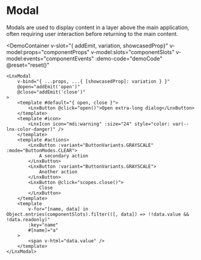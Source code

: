 <script setup lang="ts">
import { LnxModal } from '.';
import { useComponent } from './docs.js';
import { LnxButton, LnxIcon, ButtonVariants, ButtonModes } from '..';

const {
    componentProps,
    props,
    componentOptions,
    componentSlots,
    componentEvents,
    componentCSSVars,
    configurableOptions,
    demoCode,
    reset,
} = useComponent();
</script>

# Modal

Modals are used to display content in a layer above the main application, often requiring user interaction before returning to the main content.

<DemoContainer 
    v-slot="{ addEmit, variation, showcasedProp}"
    v-model:props="componentProps"
    v-model:slots="componentSlots"
    v-model:events="componentEvents"
    :demo-code="demoCode"
    @reset="reset()"
>
    <LnxModal
        v-bind="{ ...props, ...{ [showcasedProp]: variation } }"
        @open="addEmit('open')"
        @close="addEmit('close')"
    >
        <template #default="{ open, close }">
            <LnxButton @click="open()">Open extra-long dialog</LnxButton>
        </template>
        <template #icon>
            <LnxIcon icon="mdi:warning" :size="24" style="color: var(--lnx-color-danger)" />
        </template>
        <template #actions>
            <LnxButton :variant="ButtonVariants.GRAYSCALE" :mode="ButtonModes.CLEAR">
                A secondary action
            </LnxButton>
            <LnxButton :variant="ButtonVariants.GRAYSCALE">
                Another action
            </LnxButton>
            <LnxButton @click="scopes.close()">
                Close
            </LnxButton>
        </template>
        <template
            v-for="[name, data] in Object.entries(componentSlots).filter(([, data]) => !!data.value && !data.readonly)"
            :key="name"
            #[name]="a"
        >
            <span v-html="data.value" />
        </template>
    </LnxModal>
</DemoContainer>